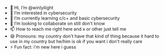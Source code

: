 - 👋 Hi, I’m @winlyilight
- 👀 I’m interested in cybersecurity
- 🌱 I’m currently learning c/c+ and basic cybersecurity
- 💞️ I’m looking to collaborate on still don't know
- 📫 How to reach me right here and x or other just tell me
- 😄 Pronouns: my country don't have that kind of thing because it hard to use in my country but he/him is ok if you want i don't really care
- ⚡ Fun fact: i'm new here i guess 

<!---
winlyilight/winlyilight is a ✨ special ✨ repository because its `README.md` (this file) appears on your GitHub profile.
You can click the Preview link to take a look at your changes.
--->
